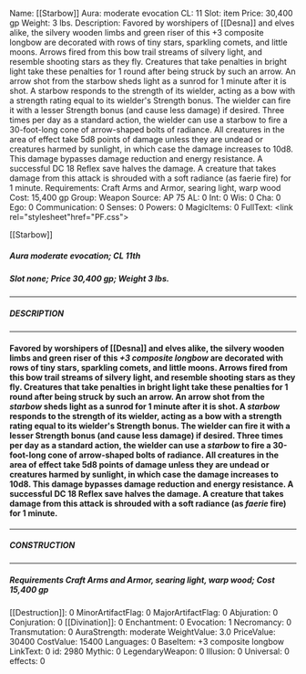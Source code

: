 Name: [[Starbow]]
Aura: moderate evocation
CL: 11
Slot: item
Price: 30,400 gp
Weight: 3 lbs.
Description: Favored by worshipers of [[Desna]] and elves alike, the silvery wooden limbs and green riser of this +3 composite longbow are decorated with rows of tiny stars, sparkling comets, and little moons. Arrows fired from this bow trail streams of silvery light, and resemble shooting stars as they fly. Creatures that take penalties in bright light take these penalties for 1 round after being struck by such an arrow. An arrow shot from the starbow sheds light as a sunrod for 1 minute after it is shot. A starbow responds to the strength of its wielder, acting as a bow with a strength rating equal to its wielder's Strength bonus. The wielder can fire it with a lesser Strength bonus (and cause less damage) if desired. Three times per day as a standard action, the wielder can use a starbow to fire a 30-foot-long cone of arrow-shaped bolts of radiance. All creatures in the area of effect take 5d8 points of damage unless they are undead or creatures harmed by sunlight, in which case the damage increases to 10d8. This damage bypasses damage reduction and energy resistance. A successful DC 18 Reflex save halves the damage. A creature that takes damage from this attack is shrouded with a soft radiance (as faerie fire) for 1 minute.
Requirements: Craft Arms and Armor, searing light, warp wood
Cost: 15,400 gp
Group: Weapon
Source: AP 75
AL: 0
Int: 0
Wis: 0
Cha: 0
Ego: 0
Communication: 0
Senses: 0
Powers: 0
MagicItems: 0
FullText: <link rel="stylesheet"href="PF.css"><div class="heading"><p class="alignleft">[[Starbow]]</p><div style="clear: both;"></div></div><div><h5><b>Aura </b>moderate evocation; <b>CL </b>11th</h5><h5><b>Slot </b>none; <b>Price </b>30,400 gp; <b>Weight </b>3 lbs.</h5></div><hr/><div><h5><b>DESCRIPTION</b></h5></div><hr/><div><h4><p>Favored by worshipers of [[Desna]] and elves alike, the silvery wooden limbs and green riser of this <i>+3 composite longbow</i> are decorated with rows of tiny stars, sparkling comets, and little moons. Arrows fired from this bow trail streams of silvery light, and resemble shooting stars as they fly. Creatures that take penalties in bright light take these penalties for 1 round after being struck by such an arrow. An arrow shot from the <i>starbow</i> sheds light as a sunrod for 1 minute after it is shot. A <i>starbow</i> responds to the strength of its wielder, acting as a bow with a strength rating equal to its wielder's Strength bonus. The wielder can fire it with a lesser Strength bonus (and cause less damage) if desired. Three times per day as a standard action, the wielder can use a <i>starbow</i> to fire a 30-foot-long cone of arrow-shaped bolts of radiance. All creatures in the area of effect take 5d8 points of damage unless they are undead or creatures harmed by sunlight, in which case the damage increases to 10d8. This damage bypasses damage reduction and energy resistance. A successful DC 18 Reflex save halves the damage. A creature that takes damage from this attack is shrouded with a soft radiance (as <i>faerie</i> fire) for 1 minute.</p></h4></div><hr/><div><h5><b>CONSTRUCTION</b></h5></div><hr/><div><h5><b>Requirements </b>Craft Arms and Armor, <i>searing light</i>, <i>warp wood</i>; <b>Cost </b>15,400 gp</h5></div>
[[Destruction]]: 0
MinorArtifactFlag: 0
MajorArtifactFlag: 0
Abjuration: 0
Conjuration: 0
[[Divination]]: 0
Enchantment: 0
Evocation: 1
Necromancy: 0
Transmutation: 0
AuraStrength: moderate
WeightValue: 3.0
PriceValue: 30400
CostValue: 15400
Languages: 0
BaseItem: +3 composite longbow
LinkText: 0
id: 2980
Mythic: 0
LegendaryWeapon: 0
Illusion: 0
Universal: 0
effects: 0
